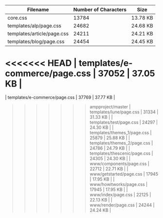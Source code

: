 | Filename                      | Number of Characters | Size     |
| ----------------------------- | -------------------- | -------- |
| core.css                      | 13784                | 13.78 KB |
| templates/alp/page.css        | 24682                | 24.68 KB |
| templates/article/page.css    | 24211                | 24.21 KB |
| templates/blog/page.css       | 24454                | 24.45 KB |
<<<<<<< HEAD
| templates/e-commerce/page.css | 37052                | 37.05 KB |
=======
| templates/e-commerce/page.css | 37769                | 37.77 KB |
>>>>>>> ampproject/master
| templates/lune/page.css       | 31334                | 31.33 KB |
| templates/test/page.css       | 24297                | 24.30 KB |
| templates/themes_1/page.css   | 25879                | 25.88 KB |
| templates/themes_2/page.css   | 24786                | 24.79 KB |
| templates/thescenic/page.css  | 24305                | 24.30 KB |
| www/components/page.css       | 22712                | 22.71 KB |
| www/getstarted/page.css       | 17945                | 17.95 KB |
| www/howitworks/page.css       | 17945                | 17.95 KB |
| www/index/page.css            | 22125                | 22.13 KB |
| www/render/page.css           | 24244                | 24.24 KB |